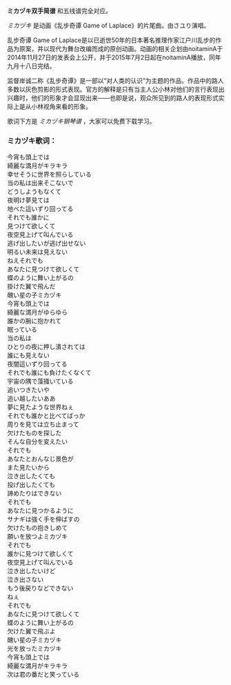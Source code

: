 

**ミカヅキ双手简谱** 和五线谱完全对应。

_ミカヅキ_ 是动画《乱步奇谭 Game of Laplace》的片尾曲。由さユり演唱。

乱步奇谭 Game of
Laplace是以已逝世50年的日本著名推理作家江户川乱步的作品为原案，并以现代为舞台改编而成的原创动画。动画的相关企划由noitaminA于2014年11月27日的发表会上公开，并于2015年7月2日起在noitaminA播放，同年九月十八日完结。

监督岸诚二称《乱步奇谭》是一部以“对人类的认识”为主题的作品。作品中的路人多数以灰色剪影的形式表现。官方的解释是只有当主人公小林对他们的言行表现出兴趣时，他们的形象才会显现出来——也即是说，观众所见到的路人的表现形式实际上是从小林视角来看的形象。

歌词下方是 _ミカヅキ钢琴谱_ ，大家可以免费下载学习。

### ミカヅキ歌词：

今宵も頭上では  
綺麗な満月がキラキラ  
幸せそうに世界を照らしている  
当の私は出来そこないで  
どうしようもなくて  
夜明け夢見ては  
地べた這いずり回ってる  
それでも誰かに  
見つけて欲しくて  
夜空見上げて叫んでいる  
逃げ出したいが逃げ出せない  
明るい未来は見えない  
ねえそれでも  
あなたに見つけて欲しくて  
蝶のように舞い上がるの  
掛けた翼で飛んだ  
醜い星の子ミカヅキ  
今宵も頭上では  
綺麗な満月がゆらゆら  
誰かの腕に抱かれて  
眠っている  
当の私は  
ひとりの夜に押し潰されては  
誰にも見えない  
夜闇這いずり回ってる  
それでも誰にも負けたくなくて  
宇宙の隅で藻掻いている  
追いつきたいや  
追い越したいああ  
夢に見たような世界ねぇ  
それでも誰かと比べてばっか  
周りを見ては立ち止まって  
欠けたものを探した  
そんな自分を変えたい  
それでも  
あなたとおんなじ景色が  
また見たいから  
泣き出したくても  
投げ出したくても  
諦めたりはできない  
それでも  
あなたに見つかるように  
サナギは強く手を伸ばすの  
欠けたもの抱きしめて  
願いを放つよミカヅキ  
それでも  
誰かに見つけて欲しくて  
夜空見上げて叫んでいる  
泣き出したいけど  
泣き出さない  
もう後戻りなどできない  
ねぇ  
それでも  
あなたに見つけて欲しくて  
蝶のように舞い上がるの  
欠けた翼で飛ぶよ  
醜い星の子ミカヅキ  
光を放ったミカヅキ  
今宵も頭上では  
綺麗な満月がキラキラ  
次は君の番だと笑っている

